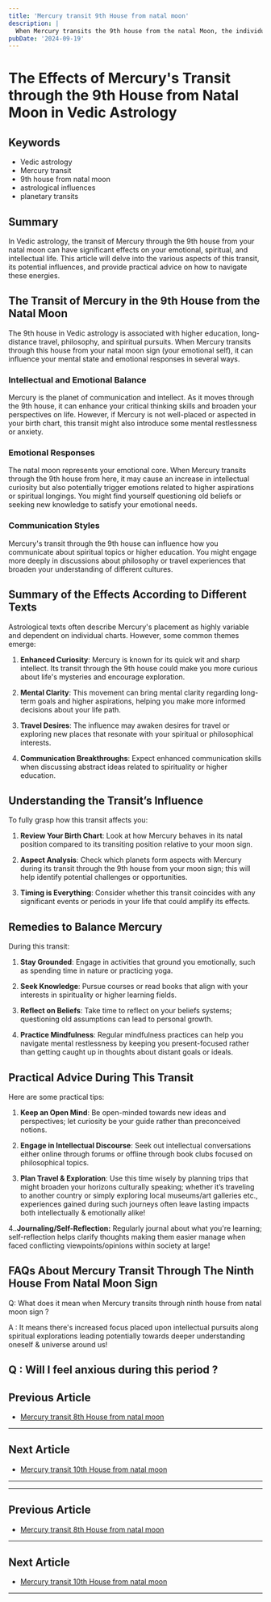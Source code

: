 ```yaml
---
title: 'Mercury transit 9th House from natal moon'
description: |
  When Mercury transits the 9th house from the natal Moon, the individual may encounter obstacles in all endeavors, leading to frustration and increased effort with little reward. The period may also bring health issues, financial difficulties, and a general sense of dissatisfaction.
pubDate: '2024-09-19'
---
```


# The Effects of Mercury's Transit through the 9th House from Natal Moon in Vedic Astrology

## Keywords

- Vedic astrology
- Mercury transit
- 9th house from natal moon
- astrological influences
- planetary transits

## Summary

In Vedic astrology, the transit of Mercury through the 9th house from your natal moon can have significant effects on your emotional, spiritual, and intellectual life. This article will delve into the various aspects of this transit, its potential influences, and provide practical advice on how to navigate these energies.

## The Transit of Mercury in the 9th House from the Natal Moon

The 9th house in Vedic astrology is associated with higher education, long-distance travel, philosophy, and spiritual pursuits. When Mercury transits through this house from your natal moon sign (your emotional self), it can influence your mental state and emotional responses in several ways.

### Intellectual and Emotional Balance

Mercury is the planet of communication and intellect. As it moves through the 9th house, it can enhance your critical thinking skills and broaden your perspectives on life. However, if Mercury is not well-placed or aspected in your birth chart, this transit might also introduce some mental restlessness or anxiety.

### Emotional Responses

The natal moon represents your emotional core. When Mercury transits through the 9th house from here, it may cause an increase in intellectual curiosity but also potentially trigger emotions related to higher aspirations or spiritual longings. You might find yourself questioning old beliefs or seeking new knowledge to satisfy your emotional needs.

### Communication Styles

Mercury's transit through the 9th house can influence how you communicate about spiritual topics or higher education. You might engage more deeply in discussions about philosophy or travel experiences that broaden your understanding of different cultures.

## Summary of the Effects According to Different Texts

Astrological texts often describe Mercury's placement as highly variable and dependent on individual charts. However, some common themes emerge:

1. **Enhanced Curiosity**: Mercury is known for its quick wit and sharp intellect. Its transit through the 9th house could make you more curious about life's mysteries and encourage exploration.
   
2. **Mental Clarity**: This movement can bring mental clarity regarding long-term goals and higher aspirations, helping you make more informed decisions about your life path.

3. **Travel Desires**: The influence may awaken desires for travel or exploring new places that resonate with your spiritual or philosophical interests.

4. **Communication Breakthroughs**: Expect enhanced communication skills when discussing abstract ideas related to spirituality or higher education.

## Understanding the Transit’s Influence

To fully grasp how this transit affects you:

1. **Review Your Birth Chart**: Look at how Mercury behaves in its natal position compared to its transiting position relative to your moon sign.
   
2. **Aspect Analysis**: Check which planets form aspects with Mercury during its transit through the 9th house from your moon sign; this will help identify potential challenges or opportunities.

3. **Timing is Everything**: Consider whether this transit coincides with any significant events or periods in your life that could amplify its effects.

## Remedies to Balance Mercury

During this transit:

1. **Stay Grounded**: Engage in activities that ground you emotionally, such as spending time in nature or practicing yoga.

2. **Seek Knowledge**: Pursue courses or read books that align with your interests in spirituality or higher learning fields.

3. **Reflect on Beliefs**: Take time to reflect on your beliefs systems; questioning old assumptions can lead to personal growth.

4. **Practice Mindfulness**: Regular mindfulness practices can help you navigate mental restlessness by keeping you present-focused rather than getting caught up in thoughts about distant goals or ideals.

## Practical Advice During This Transit

Here are some practical tips:

1. **Keep an Open Mind**: Be open-minded towards new ideas and perspectives; let curiosity be your guide rather than preconceived notions.

2. **Engage in Intellectual Discourse**: Seek out intellectual conversations either online through forums or offline through book clubs focused on philosophical topics.

3. **Plan Travel & Exploration**: Use this time wisely by planning trips that might broaden your horizons culturally speaking; whether it’s traveling to another country or simply exploring local museums/art galleries etc., experiences gained during such journeys often leave lasting impacts both intellectually & emotionally alike!

4..**Journaling/Self-Reflection:** Regularly journal about what you're learning; self-reflection helps clarify thoughts making them easier manage when faced conflicting viewpoints/opinions within society at large!

## FAQs About Mercury Transit Through The Ninth House From Natal Moon Sign 

Q: What does it mean when Mercury transits through ninth house from natal moon sign ?
 
A : It means there's increased focus placed upon intellectual pursuits along spiritual explorations leading potentially towards deeper understanding oneself & universe around us!

Q : Will I feel anxious during this period ?
---

## Previous Article
- [Mercury transit 8th House from natal moon](200408_Mercury_transit_8th_House_from_natal_moon.md)

---

## Next Article
- [Mercury transit 10th House from natal moon](200410_Mercury_transit_10th_House_from_natal_moon.md)

---
---

## Previous Article
- [Mercury transit 8th House from natal moon](200408_Mercury_transit_8th_House_from_natal_moon.md)

---

## Next Article
- [Mercury transit 10th House from natal moon](200410_Mercury_transit_10th_House_from_natal_moon.md)

---
